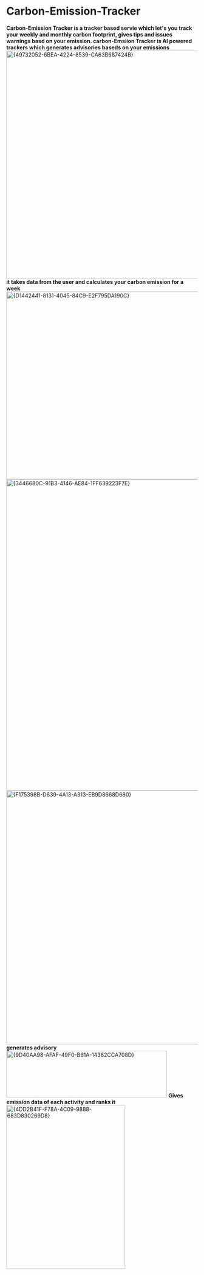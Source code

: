# Carbon-Emission-Tracker
**Carbon-Emission Tracker is a tracker based servie which let's you track your weekly and monthly carbon footprint, gives tips and issues warnings basd on your emission.
carbon-Emsiion Tracker is AI powered trackers which generates advisories baseds on your emissions**
<img width="1008" height="600" alt="{49732052-6BEA-4224-8539-CA63B687424B}" src="https://github.com/user-attachments/assets/1d4c593a-1f6f-4de2-a986-cf60ed8a3117" />
**it takes data from the user and calculates your carbon emission for a week**
<img width="938" height="494" alt="{D1442441-8131-4045-84C9-E2F795DA190C}" src="https://github.com/user-attachments/assets/4960cc34-9bf3-4cfc-b70b-9c61689b02da" />
<img width="922" height="819" alt="{3446680C-91B3-4146-AE84-1FF639223F7E}" src="https://github.com/user-attachments/assets/99a27a95-5db4-4b34-a79c-328254a53d8f" />
<img width="905" height="668" alt="{F175398B-D639-4A13-A313-EB9D8668D680}" src="https://github.com/user-attachments/assets/f1441fb8-92d5-44b8-aba0-0a7a13ade8de" />
                                                         **generates advisory** 
<img width="423" height="123" alt="{9D40AA98-AFAF-49F0-B61A-14362CCA708D}" src="https://github.com/user-attachments/assets/2386406f-a351-4216-9099-c37a878b1387" />
                        **Gives emission data of each activity and ranks it**
<img width="313" height="431" alt="{4DD2B41F-F78A-4C09-9888-683D830269D8}" src="https://github.com/user-attachments/assets/d55568da-37b7-440a-b916-6d6e4e19c524" />



